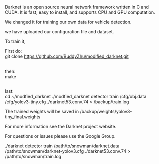 Darknet is an open source neural network framework written in C and CUDA. It is fast, easy to install, and supports CPU and GPU computation.

We changed it for training our own data for vehicle detection.

we have uploaded our configuration file and dataset.

To train it,

First do: 
</br>git clone https://github.com/BuddyZhu/modified_darknet.git

</br>then:
</br>make 

</br>last: 
</br>cd ~/modfied_darknet ./modfied_darknet detector train /cfg/obj.data /cfg/yolov3-tiny.cfg ./darknet53.conv.74 > /backup/train.log

The trained weights will be saved in /backup/weights/yolov3-tiny_final.weights

For more information see the Darknet project website.

For questions or issues please use the Google Group.

./darknet detector train /path/to/snowman/darknet.data /path/to/snowman/darknet-yolov3.cfg ./darknet53.conv.74 > /path/to/snowman/train.log
